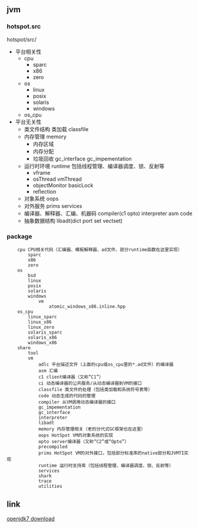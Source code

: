 ## jvm

### hotspot.src
hotspot/src/

* 平台相关性
  * cpu
    * sparc
    * x86
    * zero
  * os
    * linux
    * posix
    * solaris
    * windows
  * os_cpu
* 平台无关性
  * 类文件结构 类加载 classfile
  * 内存管理 memory
    * 内存区域
    * 内存分配
    * 垃圾回收 gc_interface gc_impementation
  * 运行时环境 runtime 包括线程管理、编译器调度、锁、反射等
    * vframe
    * osThread vmThread
    * objectMonitor basicLock
    * reflection
  * 对象系统 oops
  * 对外服务 prims services
  * 编译器、解释器、汇编、机器码 compiler(c1 opto) interpreter asm code
  * 抽象数据结构 libadt(dict port set vectset)

### package
```
    cpu CPU相关代码（汇编器、模板解释器、ad文件、部分runtime函数在这里实现）         
        sparc
        x86
        zero
    os
        bsd
        linux
        posix
        solaris
        windows
            vm
                atomic_windows_x86.inline.hpp
    os_cpu
        linux_sparc
        linux_x86
        linux_zero
        solaris_sparc
        solaris_x86
        windows_x86
    share
        tool
        vm
            adlc 平台描述文件（上面的cpu或os_cpu里的*.ad文件）的编译器
            asm 汇编
            c1 client编译器（又称“C1”）
            ci 动态编译器的公共服务/从动态编译器到VM的接口
            classfile 类文件的处理（包括类加载和系统符号表等）
            code 动态生成的代码的管理
            compiler 从VM调用动态编译器的接口
            gc_impementation
            gc_interface
            interpreter
            libadt
            memory 内存管理相关（老的分代式GC框架也在这里）
            oops HotSpot VM的对象系统的实现
            opto server编译器（又称“C2”或“Opto”）
            precompiled
            prims HotSpot VM的对外接口，包括部分标准库的native部分和JVMTI实现
            runtime 运行时支持库（包括线程管理、编译器调度、锁、反射等）
            services
            shark
            trace
            utilities
```

## link
[openjdk7 download](http://download.java.net/openjdk/jdk7/promoted/b147/openjdk-7-fcs-src-b147-27_jun_2011.zip)